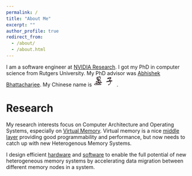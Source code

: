 ```yaml
---
permalink: /
title: "About Me"
excerpt: ""
author_profile: true
redirect_from:
  - /about/
  - /about.html
---
```

I am a software engineer at [NVIDIA Research](https://research.nvidia.com).
I got my PhD in computer science from Rutgers University. My PhD advisor was
[Abhishek Bhattacharjee](http://www.cs.yale.edu/homes/abhishek/). My Chinese
name is <img src="images/yanzi.png" alt="晏子" style="width:60px;" /> .

# Research

My research interests focus on Computer Architecture and Operating Systems,
especially on [Virtual Memory](https://en.wikipedia.org/wiki/Virtual_memory).
Virtual memory is a nice [middle layer](https://en.wikipedia.org/wiki/Indirection)
providing good programmability and performance, but now needs to catch up with
new Heterogenous Memory Systems.

I design efficient [hardware](/publications/2017-06-24-ISCA-2017) and
[software](https://lwn.net/Articles/728154/) to enable the full potential of
new heterogeneous memory systems by accelerating data migration between
different memory nodes in a system.
